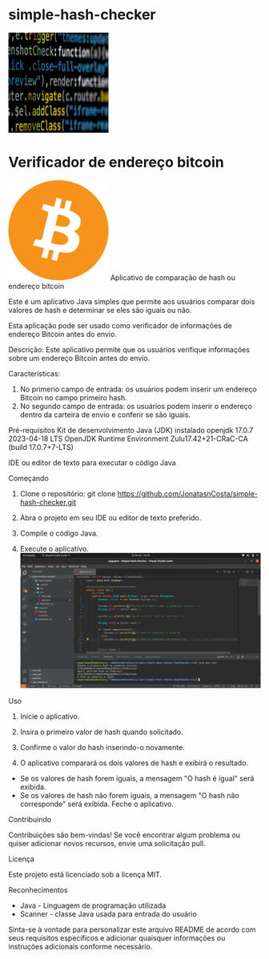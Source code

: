 # simple-hash-checker
<img src="https://github.com/JonatasnCosta/simple-hash-checker/blob/main/imagens/hashImagem.jpg" alt="Bitcoin" width="200" height="200">

# Verificador de endereço bitcoin 
<img src="https://github.com/JonatasnCosta/simple-hash-checker/blob/main/imagens/Bitcoin.svg.png" alt="Bitcoin" width="200" height="200">
Aplicativo de comparação de hash ou endereço bitcoin


Este é um aplicativo Java simples que permite aos usuários comparar dois valores de hash e determinar se eles são iguais ou não.

Esta aplicação pode ser usado como verificador de informações de endereço Bitcoin antes do envio.

Descrição: Este aplicativo permite que os usuários verifique informações sobre um endereço Bitcoin antes do envio.

Características:

1. No primerio campo de entrada: os usuários podem inserir um endereço Bitcoin no campo primeiro hash.
2. No segundo campo de entrada: os usuários podem inserir o endereço dentro da carteira de envio e conferir se são iguais.

Pré-requisitos
Kit de desenvolvimento Java (JDK) instalado openjdk 17.0.7 2023-04-18 LTS OpenJDK Runtime Environment Zulu17.42+21-CRaC-CA (build 17.0.7+7-LTS)

IDE ou editor de texto para executar o código Java 

Começando
1. Clone o repositório:
git clone https://github.com/JonatasnCosta/simple-hash-checker.git

2. Abra o projeto em seu IDE ou editor de texto preferido.

3. Compile o código Java.

4. Execute o aplicativo.
![code imagem](https://github.com/JonatasnCosta/simple-hash-checker/blob/main/imagens/hash%20e%20bc1%20imagem.png)

Uso

1. Inicie o aplicativo.

2. Insira o primeiro valor de hash quando solicitado.

3. Confirme o valor do hash inserindo-o novamente.

4. O aplicativo comparará os dois valores de hash e exibirá o resultado.

* Se os valores de hash forem iguais, a mensagem "O hash é igual" será exibida.
* Se os valores de hash não forem iguais, a mensagem "O hash não corresponde" será exibida.
Feche o aplicativo.

Contribuindo

Contribuições são bem-vindas! Se você encontrar algum problema ou quiser adicionar novos recursos, envie uma solicitação pull.

Licença

Este projeto está licenciado sob a licença MIT.

Reconhecimentos
* Java - Linguagem de programação utilizada
* Scanner - classe Java usada para entrada do usuário

Sinta-se à vontade para personalizar este arquivo README de acordo com seus requisitos específicos e adicionar quaisquer informações ou instruções adicionais conforme necessário.